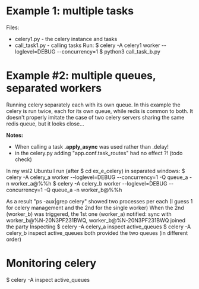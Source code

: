 # Example 1: multiple tasks
Files:
* celery1.py - the celery instance and tasks
* call_task1.py - calling tasks
Run:
$ celery -A celery1 worker --loglevel=DEBUG --concurrency=1
$ python3 call_task_b.py

# Example #2: multiple queues, separated workers
Running celery separately each with its own queue.
In this example the celery is run twice, each for its own queue, while redis is common to both.
It doesn't properly imitate the case of two celery servers sharing the same redis queue, but it looks close... 

**Notes:**
* When calling a task **.apply_async** was used rather than .delay!
* in the celery.py adding "app.conf.task_routes" had no effect ?! (todo check)

In my wsl2 Ubuntu I run (after $ cd ex_e_celery) in separated windows:
$ celery -A celery_a worker --loglevel=DEBUG --concurrency=1 -Q queue_a -n worker_a@%%h 
$ celery -A celery_b worker --loglevel=DEBUG --concurrency=1 -Q queue_a -n worker_b@%%h

As a result "ps -aux|grep celery" showed two processes per each (I guess 1 for celery management and the 2nd for the single worker)
When the 2nd (worker_b) was triggered, the 1st one (worker_a) notified: 
sync with worker_b@%N-20N3PF231BWQ, worker_b@%N-20N3PF231BWQ joined the party 
Inspecting 
$ celery -A celery_a inspect active_queues 
$ celery -A celery_b inspect active_queues
both provided the two queues (in different order)

# Monitoring celery
$ celery -A <celery module name> inspect active_queues
